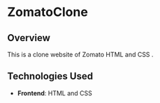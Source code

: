 
# ZomatoClone

## Overview

This is a clone website of Zomato HTML and CSS .

## Technologies Used
- **Frontend**: HTML and CSS 
